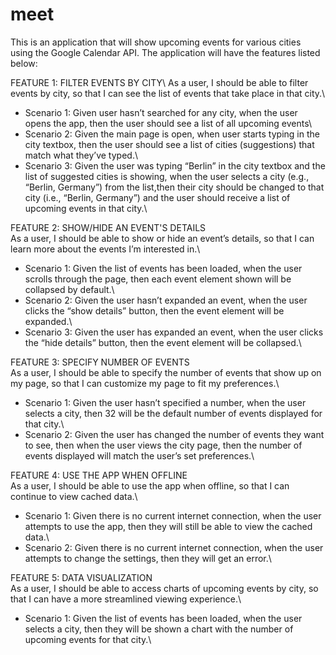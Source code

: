 # meet

This is an application that will show upcoming events for various cities using the Google Calendar API. The application will have the features listed below:

FEATURE 1: FILTER EVENTS BY CITY\ 
As a user, I should be able to filter events by city, so that I can see the list of events that take place in that city.\
* Scenario 1: Given user hasn’t searched for any city, when the user opens the app, then the user should see a list of all upcoming events\
* Scenario 2: Given the main page is open, when user starts typing in the city textbox, then the user should see a list of cities (suggestions) that match what they’ve typed.\
* Scenario 3: Given the user was typing “Berlin” in the city textbox and the list of suggested cities is showing, when the user selects a city (e.g., “Berlin, Germany”) from the list,then their city should be changed to that city (i.e., “Berlin, Germany”) and the user should receive a list of upcoming events in that city.\

FEATURE 2: SHOW/HIDE AN EVENT'S DETAILS\
As a user, I should be able to show or hide an event’s details, so that I can learn more about the events I’m interested in.\
* Scenario 1: Given the list of events has been loaded, when the user scrolls through the page, then each event element shown will be collapsed by default.\
* Scenario 2: Given the user hasn’t expanded an event, when the user clicks the “show details” button, then the event element will be expanded.\
* Scenario 3: Given the user has expanded an event, when the user clicks the “hide details” button, then the event element will be collapsed.\

FEATURE 3: SPECIFY NUMBER OF EVENTS\
As a user, I should be able to specify the number of events that show up on my page, so that I can customize my page to fit my preferences.\
* Scenario 1: Given the user hasn’t specified a number, when the user selects a city, then 32 will be the default number of events displayed for that city.\
* Scenario 2: Given the user has changed the number of events they want to see, then when the user views the city page, then the number of events displayed will match the user’s set preferences.\

FEATURE 4: USE THE APP WHEN OFFLINE\
As a user, I should be able to use the app when offline, so that I can continue to view cached data.\
* Scenario 1: Given there is no current internet connection, when the user attempts to use the app, then they will still be able to view the cached data.\
* Scenario 2: Given there is no current internet connection, when the user attempts to change the settings, then they will get an error.\

FEATURE 5: DATA VISUALIZATION\
As a user, I should be able to access charts of upcoming events by city, so that I can have a more streamlined viewing experience.\
* Scenario 1: Given the list of events has been loaded, when the user selects a city, then they will be shown a chart with the number of upcoming events for that city.\
